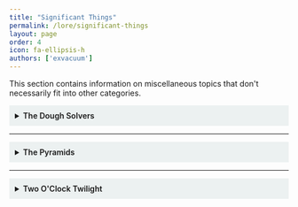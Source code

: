 ```yaml
---
title: "Significant Things"
permalink: /lore/significant-things
layout: page
order: 4
icon: fa-ellipsis-h
authors: ['exvacuum']
---
```


This section contains information on miscellaneous topics that don't necessarily fit into other categories.

<details id="doughsolvers" style="background-color: #ecf1f1;padding: 10px">
<summary>
<b style="font-weight:600; ">The Dough Solvers</b>
</summary>
<br>

The Dough Solvers are a volunteer organization of solvers dedicated to uncovering the secrets of the ARG. We can be contacted at anytime in the Discord Server:

<iframe src="https://discordapp.com/widget?id=644036160909213724&theme=dark" width="100%" height="500" allowtransparency="true" frameborder="0"></iframe>
</details>

---

<details id="pyramids" style="background-color: #ecf1f1;padding: 10px">
<summary>
<b style="font-weight:600; ">The Pyramids</b>
</summary>
<br>

<img src=../assets/img/pyramids.jpg" style="width: 250px;">
<br>

The Pyramids are a recurring insignia in the ARG, and represent The Pyramids, an office building complex located in Indainapolis:
<br>

<img src=../assets/img/25911355371_bf2951c040_c.jpg" style="width:500px;">
<br>

Their relevance is currently unknown.
</details>

---

<details id="2oct" style="background-color: #ecf1f1;padding: 10px">
<summary>
<b style="font-weight:600; ">Two O'Clock Twilight</b>
</summary>
<br>

<img src=../assets/img/2oct.jpg" style="width:500px;">

<p>Two O&#39;Clock Twilight was an experimental musical group based in Indianapolis, of which the deceased <a href="../../lore/characters/daniel">Daniel Jaffke</a> was a member and vocalist.
Their discography is featured multiple times throughout the videos posted to the <a href="../../youtube">YouTube channel</a>.</p>
</details>
